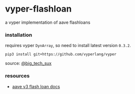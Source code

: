 # vyper-flashloan

a vyper implementation of aave flashloans

### installation

requires vyper `DynArray`, so need to install latest version `0.3.2`.

`pip3 install git+https://github.com/vyperlang/vyper`

source: [@big_tech_sux](https://twitter.com/big_tech_sux/status/1494038496079749120)

### resources 

- [aave v3 flash loan docs](https://docs.aave.com/developers/v/1.0/tutorials/performing-a-flash-loan)
